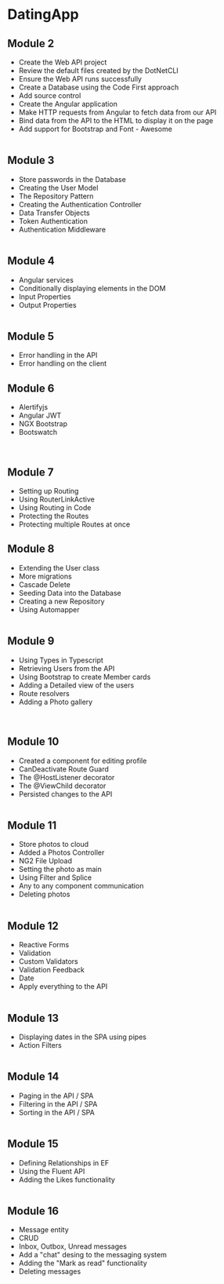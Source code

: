 # DatingApp

## Module 2
* Create the Web API project
* Review the default files created by the DotNetCLI
* Ensure the Web API runs successfully
* Create a Database using the Code First approach
* Add source control
* Create the Angular application
* Make HTTP requests from Angular to fetch data from our API
* Bind data from the API to the HTML to display it on the page
* Add support for Bootstrap and Font - Awesome

![]()

## Module 3
* Store passwords in the Database
* Creating the User Model
* The Repository Pattern
* Creating the Authentication Controller
* Data Transfer Objects
* Token Authentication
* Authentication Middleware

![]()

## Module 4
* Angular services
* Conditionally displaying elements in the DOM
* Input Properties
* Output Properties

![]()

## Module 5
* Error handling in the API
* Error handling on the client

## Module 6
* Alertifyjs
* Angular JWT
* NGX Bootstrap
* Bootswatch

![]()
![]()

## Module 7
* Setting up Routing
* Using RouterLinkActive
* Using Routing in Code
* Protecting the Routes
* Protecting multiple Routes at once

## Module 8
* Extending the User class
* More migrations
* Cascade Delete
* Seeding Data into the Database
* Creating a new Repository
* Using Automapper

![]()

## Module 9
* Using Types in Typescript
* Retrieving Users from the API
* Using Bootstrap to create Member cards
* Adding a Detailed view of the users
* Route resolvers
* Adding a Photo gallery

![]()
![]()

## Module 10
* Created a component for editing profile
* CanDeactivate Route Guard
* The @HostListener decorator
* The @ViewChild decorator
* Persisted changes to the API

![]()

## Module 11
* Store photos to cloud
* Added a Photos Controller
* NG2 File Upload
* Setting the photo as main
* Using Filter and Splice
* Any to any component communication
* Deleting photos

![]()

## Module 12
* Reactive Forms
* Validation
* Custom Validators
* Validation Feedback
* Date
* Apply everything to the API

![]()

## Module 13
* Displaying dates in the SPA using pipes
* Action Filters

![]()

## Module 14
* Paging in the API / SPA
* Filtering in the API / SPA
* Sorting in the API / SPA

![]()

## Module 15
* Defining Relationships in EF
* Using the Fluent API
* Adding the Likes functionality

![]()

## Module 16
* Message entity
* CRUD
* Inbox, Outbox, Unread messages
* Add a "chat" desing to the messaging system
* Adding the "Mark as read" functionality
* Deleting messages

![]()
